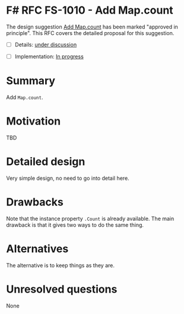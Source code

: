 # F# RFC FS-1010 - Add Map.count

The design suggestion [Add Map.count](https://fslang.uservoice.com/forums/245727-f-language/suggestions/12880398-add-map-count) has been marked "approved in principle".
This RFC covers the detailed proposal for this suggestion.

* [ ] Details: [under discussion](https://github.com/fsharp/FSharpLangDesign/issues/78)
* [ ] Implementation: [In progress](https://github.com/Microsoft/visualfsharp/pull/1007)


# Summary
[summary]: #summary

Add ``Map.count``.  

# Motivation
[motivation]: #motivation

TBD

# Detailed design
[design]: #detailed-design

Very simple design, no need to go into detail here.

# Drawbacks
[drawbacks]: #drawbacks

Note that the instance property ``.Count`` is already available.  The main drawback is that it gives two ways to do the same thing.

# Alternatives
[alternatives]: #alternatives

The alternative is to keep things as they are.

# Unresolved questions
[unresolved]: #unresolved-questions

None
